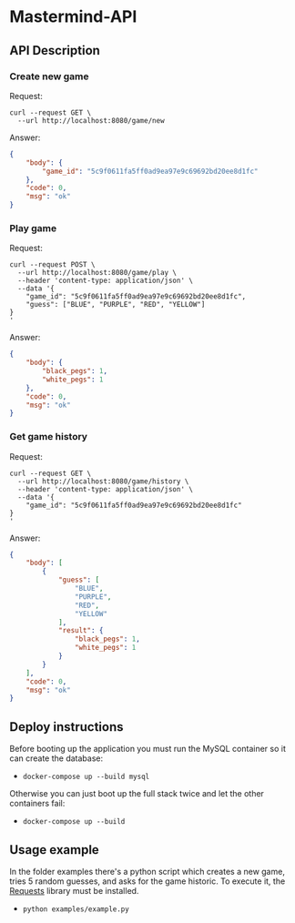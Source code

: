 # Mastermind-API

## API Description

### Create new game
Request:
```shell
curl --request GET \
  --url http://localhost:8080/game/new 
```
Answer:
```json
{
	"body": {
		"game_id": "5c9f0611fa5ff0ad9ea97e9c69692bd20ee8d1fc"
	},
	"code": 0,
	"msg": "ok"
}
```

### Play game
Request:
```shell
curl --request POST \
  --url http://localhost:8080/game/play \
  --header 'content-type: application/json' \
  --data '{
	"game_id": "5c9f0611fa5ff0ad9ea97e9c69692bd20ee8d1fc",
	"guess": ["BLUE", "PURPLE", "RED", "YELLOW"]
}
'
```

Answer:
```json
{
	"body": {
		"black_pegs": 1,
		"white_pegs": 1
	},
	"code": 0,
	"msg": "ok"
}
```

### Get game history
Request:
```shell
curl --request GET \
  --url http://localhost:8080/game/history \
  --header 'content-type: application/json' \
  --data '{
	"game_id": "5c9f0611fa5ff0ad9ea97e9c69692bd20ee8d1fc"
}
'
```

Answer:
```json
{
	"body": [
		{
			"guess": [
				"BLUE",
				"PURPLE",
				"RED",
				"YELLOW"
			],
			"result": {
				"black_pegs": 1,
				"white_pegs": 1
			}
		}
	],
	"code": 0,
	"msg": "ok"
}
```

## Deploy instructions
Before booting up the application you must run the MySQL container so it can create the database:
* `docker-compose up --build mysql`

Otherwise you can just boot up the full stack twice and let the other containers fail:
* `docker-compose up --build`

## Usage example
In the folder examples there's a python script which creates a new game, tries 5 random guesses, and asks for the game historic. To execute it, the [Requests](http://docs.python-requests.org/en/master/) library must be installed.
* `python examples/example.py`
